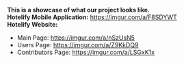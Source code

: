 **This is a showcase of what our project looks like.**<br>
**Hotelify Mobile Application:** https://imgur.com/a/F8SDYWT<br>
**Hotelify Website:**<br>
- Main Page: https://imgur.com/a/nSzUsN5
- Users Page: https://imgur.com/a/Z9KkDQ9
- Contributors Page: https://imgur.com/a/LSGxK1x
